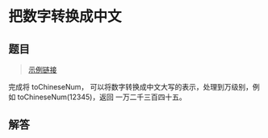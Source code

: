 # 把数字转换成中文
<ClientOnly>
  <Valine></Valine>
</ClientOnly>

## 题目
> [示例链接](http://zmx2321.github.io/blog_code/algorithm/script-oj/classic-questions/classic-questions-1/)

完成将 toChineseNum， 可以将数字转换成中文大写的表示，处理到万级别，例如 toChineseNum(12345)，返回 一万二千三百四十五。



## 解答
